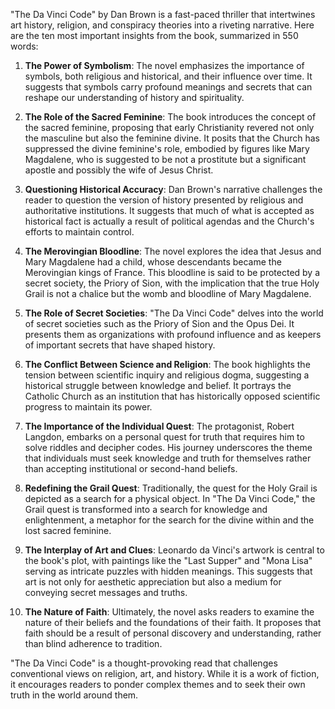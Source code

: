 "The Da Vinci Code" by Dan Brown is a fast-paced thriller that intertwines art history, religion, and conspiracy theories into a riveting narrative. Here are the ten most important insights from the book, summarized in 550 words:

1. **The Power of Symbolism**: The novel emphasizes the importance of symbols, both religious and historical, and their influence over time. It suggests that symbols carry profound meanings and secrets that can reshape our understanding of history and spirituality.

2. **The Role of the Sacred Feminine**: The book introduces the concept of the sacred feminine, proposing that early Christianity revered not only the masculine but also the feminine divine. It posits that the Church has suppressed the divine feminine's role, embodied by figures like Mary Magdalene, who is suggested to be not a prostitute but a significant apostle and possibly the wife of Jesus Christ.

3. **Questioning Historical Accuracy**: Dan Brown's narrative challenges the reader to question the version of history presented by religious and authoritative institutions. It suggests that much of what is accepted as historical fact is actually a result of political agendas and the Church's efforts to maintain control.

4. **The Merovingian Bloodline**: The novel explores the idea that Jesus and Mary Magdalene had a child, whose descendants became the Merovingian kings of France. This bloodline is said to be protected by a secret society, the Priory of Sion, with the implication that the true Holy Grail is not a chalice but the womb and bloodline of Mary Magdalene.

5. **The Role of Secret Societies**: "The Da Vinci Code" delves into the world of secret societies such as the Priory of Sion and the Opus Dei. It presents them as organizations with profound influence and as keepers of important secrets that have shaped history.

6. **The Conflict Between Science and Religion**: The book highlights the tension between scientific inquiry and religious dogma, suggesting a historical struggle between knowledge and belief. It portrays the Catholic Church as an institution that has historically opposed scientific progress to maintain its power.

7. **The Importance of the Individual Quest**: The protagonist, Robert Langdon, embarks on a personal quest for truth that requires him to solve riddles and decipher codes. His journey underscores the theme that individuals must seek knowledge and truth for themselves rather than accepting institutional or second-hand beliefs.

8. **Redefining the Grail Quest**: Traditionally, the quest for the Holy Grail is depicted as a search for a physical object. In "The Da Vinci Code," the Grail quest is transformed into a search for knowledge and enlightenment, a metaphor for the search for the divine within and the lost sacred feminine.

9. **The Interplay of Art and Clues**: Leonardo da Vinci's artwork is central to the book's plot, with paintings like the "Last Supper" and "Mona Lisa" serving as intricate puzzles with hidden meanings. This suggests that art is not only for aesthetic appreciation but also a medium for conveying secret messages and truths.

10. **The Nature of Faith**: Ultimately, the novel asks readers to examine the nature of their beliefs and the foundations of their faith. It proposes that faith should be a result of personal discovery and understanding, rather than blind adherence to tradition.

"The Da Vinci Code" is a thought-provoking read that challenges conventional views on religion, art, and history. While it is a work of fiction, it encourages readers to ponder complex themes and to seek their own truth in the world around them.